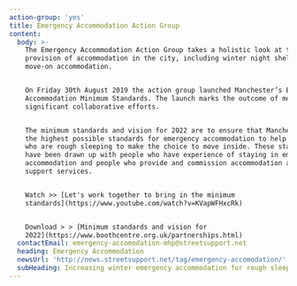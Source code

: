 ```yaml
---
action-group: 'yes'
title: Emergency Accommodation Action Group
content:
  body: >-
    The Emergency Accommodation Action Group takes a holistic look at temporary
    provision of accommodation in the city, including winter night shelters, and
    move-on accommodation. 


    On Friday 30th August 2019 the action group launched Manchester’s Emergency
    Accommodation Minimum Standards. The launch marks the outcome of months of
    significant collaborative efforts.


    The minimum standards and vision for 2022 are to ensure that Manchester has
    the highest possible standards for emergency accommodation to help people
    who are rough sleeping to make the choice to move inside. These standards
    have been drawn up with people who have experience of staying in emergency
    accommodation and people who provide and commission accommodation and
    support services. 


    Watch >> [Let's work together to bring in the minimum
    standards](https://www.youtube.com/watch?v=KVapWFHxcRk)


    Download > > [Minimum standards and vision for
    2022](https://www.boothcentre.org.uk/partnerships.html)
  contactEmail: emergency-accomodation-mhp@streetsupport.net
  heading: Emergency Accommodation
  newsUrl: 'http://news.streetsupport.net/tag/emergency-accomodation/'
  subHeading: Increasing winter emergency accommodation for rough sleepers
---
```


